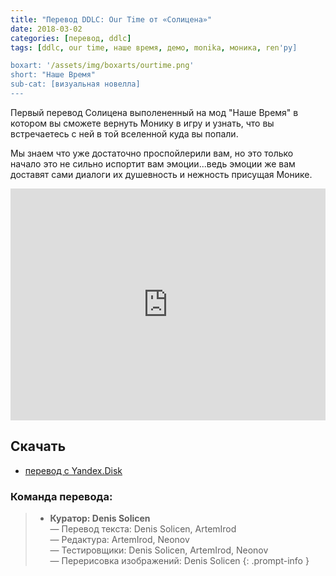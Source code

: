 ```yaml
---
title: "Перевод DDLC: Our Time от «Солицена»"
date: 2018-03-02
categories: [перевод, ddlc]
tags: [ddlc, our time, наше время, демо, monika, моника, ren'py]

boxart: '/assets/img/boxarts/ourtime.png'
short: "Наше Время"
sub-cat: [визуальная новелла]
---
```

Первый перевод Солицена выполененный на мод "Наше Время" в котором вы сможете вернуть Монику в игру и узнать, что вы встречаетесь с ней в той вселенной куда вы попали.

Мы знаем что уже достаточно проспойлерили вам, но это только начало это не сильно испортит вам эмоции...ведь эмоции же вам доставят сами диалоги их душевность и нежность присущая Монике.

<iframe width="100%" height="371px" src="https://www.youtube.com/embed/oxLfatfg8xw?start=0&loop=1&rel=0&" frameborder="0" allow="accelerometer; encrypted-media; gyroscope; picture-in-picture" allowfullscreen rel=0 class="video"></iframe>

## Скачать
* [перевод с Yandex.Disk](https://yadi.sk/d/2oBmUGV03TUVB3)

### Команда перевода:
> * **Куратор: Denis Solicen** 
<br> — Перевод текста: Denis Solicen, ArtemIrod
<br> — Редактура: ArtemIrod, Neonov
<br> — Тестировщики: Denis Solicen, ArtemIrod, Neonov
<br> — Перерисовка изображений: Denis Solicen
{: .prompt-info }
